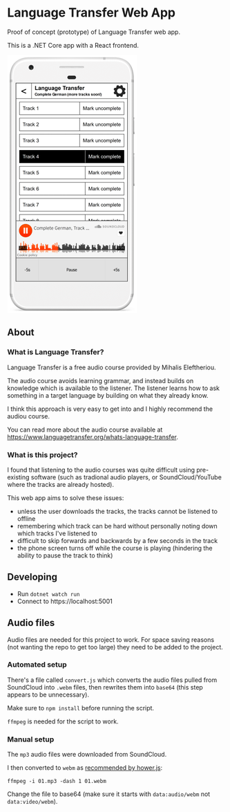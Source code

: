# Language Transfer Web App

Proof of concept (prototype) of Language Transfer web app.

This is a .NET Core app with a React frontend.

<span class="center">![Language Transfer Web App On iPhone](/project/language-transfer-v1.png)</span>

## About

### What is Language Transfer?

Language Transfer is a free audio course provided by Mihalis Eleftheriou.

The audio course avoids learning grammar, and instead builds on knowledge which is available to the listener. The listener learns how to ask something in a target language by building on what they already know.

I think this approach is very easy to get into and I highly recommend the audiou course.

You can read more about the audio course available at https://www.languagetransfer.org/whats-language-transfer.

### What is this project?

I found that listening to the audio courses was quite difficult using pre-existing software (such as tradional audio players, or SoundCloud/YouTube where the tracks are already hosted).

This web app aims to solve these issues:

- unless the user downloads the tracks, the tracks cannot be listened to offline
- remembering which track can be hard without personally noting down which tracks I've listened to
- difficult to skip forwards and backwards by a few seconds in the track
- the phone screen turns off while the course is playing (hindering the ability to pause the track to think)

## Developing

- Run `dotnet watch run`
- Connect to https://localhost:5001

## Audio files

Audio files are needed for this project to work. For space saving reasons (not wanting the repo to get too large) they need to be added to the project.

### Automated setup

There's a file called `convert.js` which converts the audio files pulled from SoundCloud into `.webm` files, then rewrites them into `base64` (this step appears to be unnecessary).

Make sure to `npm install` before running the script.

`ffmpeg` is needed for the script to work.

### Manual setup

The `mp3` audio files were downloaded from SoundCloud.

I then converted to `webm` as [recommended by hower.js](https://github.com/goldfire/howler.js#format-recommendations):

```
ffmpeg -i 01.mp3 -dash 1 01.webm
```

Change the file to base64 (make sure it starts with `data:audio/webm` not `data:video/webm`).
